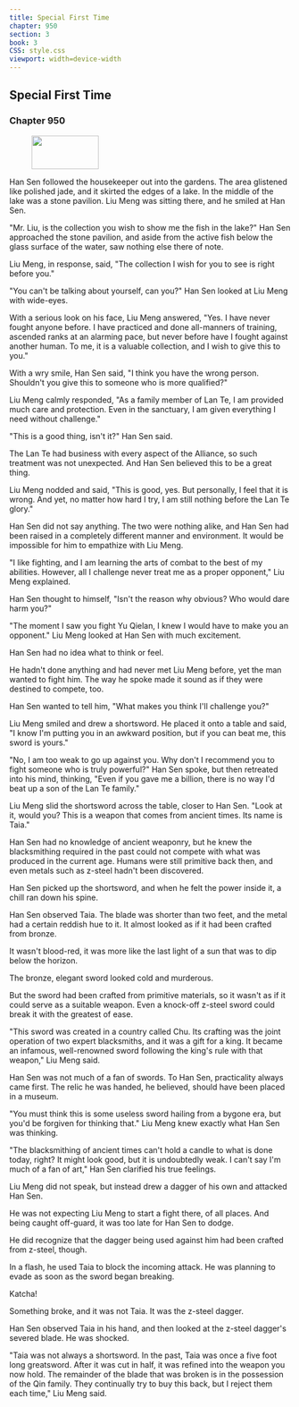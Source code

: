 ```yaml
---
title: Special First Time
chapter: 950
section: 3
book: 3
CSS: style.css
viewport: width=device-width
---
```


## Special First Time

### Chapter 950

<figure>
	<img src="../Images/gem.gif" alt="" id="gem" width="120" height="60" />
</figure>

Han Sen followed the housekeeper out into the gardens. The area glistened like polished jade, and it skirted the edges of a lake. In the middle of the lake was a stone pavilion. Liu Meng was sitting there, and he smiled at Han Sen.

"Mr. Liu, is the collection you wish to show me the fish in the lake?" Han Sen approached the stone pavilion, and aside from the active fish below the glass surface of the water, saw nothing else there of note.

Liu Meng, in response, said, "The collection I wish for you to see is right before you."

"You can't be talking about yourself, can you?" Han Sen looked at Liu Meng with wide-eyes.

With a serious look on his face, Liu Meng answered, "Yes. I have never fought anyone before. I have practiced and done all-manners of training, ascended ranks at an alarming pace, but never before have I fought against another human. To me, it is a valuable collection, and I wish to give this to you."

With a wry smile, Han Sen said, "I think you have the wrong person. Shouldn't you give this to someone who is more qualified?"

Liu Meng calmly responded, "As a family member of Lan Te, I am provided much care and protection. Even in the sanctuary, I am given everything I need without challenge."

"This is a good thing, isn't it?" Han Sen said.

The Lan Te had business with every aspect of the Alliance, so such treatment was not unexpected. And Han Sen believed this to be a great thing.

Liu Meng nodded and said, "This is good, yes. But personally, I feel that it is wrong. And yet, no matter how hard I try, I am still nothing before the Lan Te glory."

Han Sen did not say anything. The two were nothing alike, and Han Sen had been raised in a completely different manner and environment. It would be impossible for him to empathize with Liu Meng.

"I like fighting, and I am learning the arts of combat to the best of my abilities. However, all I challenge never treat me as a proper opponent," Liu Meng explained.

Han Sen thought to himself, "Isn't the reason why obvious? Who would dare harm you?"

"The moment I saw you fight Yu Qielan, I knew I would have to make you an opponent." Liu Meng looked at Han Sen with much excitement.

Han Sen had no idea what to think or feel.

He hadn't done anything and had never met Liu Meng before, yet the man wanted to fight him. The way he spoke made it sound as if they were destined to compete, too.

Han Sen wanted to tell him, "What makes you think I'll challenge you?"

Liu Meng smiled and drew a shortsword. He placed it onto a table and said, "I know I'm putting you in an awkward position, but if you can beat me, this sword is yours."

"No, I am too weak to go up against you. Why don't I recommend you to fight someone who is truly powerful?" Han Sen spoke, but then retreated into his mind, thinking, "Even if you gave me a billion, there is no way I'd beat up a son of the Lan Te family."

Liu Meng slid the shortsword across the table, closer to Han Sen. "Look at it, would you? This is a weapon that comes from ancient times. Its name is Taia."

Han Sen had no knowledge of ancient weaponry, but he knew the blacksmithing required in the past could not compete with what was produced in the current age. Humans were still primitive back then, and even metals such as z-steel hadn't been discovered.

Han Sen picked up the shortsword, and when he felt the power inside it, a chill ran down his spine.

Han Sen observed Taia. The blade was shorter than two feet, and the metal had a certain reddish hue to it. It almost looked as if it had been crafted from bronze.

It wasn't blood-red, it was more like the last light of a sun that was to dip below the horizon.

The bronze, elegant sword looked cold and murderous.

But the sword had been crafted from primitive materials, so it wasn't as if it could serve as a suitable weapon. Even a knock-off z-steel sword could break it with the greatest of ease.

"This sword was created in a country called Chu. Its crafting was the joint operation of two expert blacksmiths, and it was a gift for a king. It became an infamous, well-renowned sword following the king's rule with that weapon," Liu Meng said.

Han Sen was not much of a fan of swords. To Han Sen, practicality always came first. The relic he was handed, he believed, should have been placed in a museum.

"You must think this is some useless sword hailing from a bygone era, but you'd be forgiven for thinking that." Liu Meng knew exactly what Han Sen was thinking.

"The blacksmithing of ancient times can't hold a candle to what is done today, right? It might look good, but it is undoubtedly weak. I can't say I'm much of a fan of art," Han Sen clarified his true feelings.

Liu Meng did not speak, but instead drew a dagger of his own and attacked Han Sen.

He was not expecting Liu Meng to start a fight there, of all places. And being caught off-guard, it was too late for Han Sen to dodge.

He did recognize that the dagger being used against him had been crafted from z-steel, though.

In a flash, he used Taia to block the incoming attack. He was planning to evade as soon as the sword began breaking.

Katcha!

Something broke, and it was not Taia. It was the z-steel dagger.

Han Sen observed Taia in his hand, and then looked at the z-steel dagger's severed blade. He was shocked.

"Taia was not always a shortsword. In the past, Taia was once a five foot long greatsword. After it was cut in half, it was refined into the weapon you now hold. The remainder of the blade that was broken is in the possession of the Qin family. They continually try to buy this back, but I reject them each time," Liu Meng said.